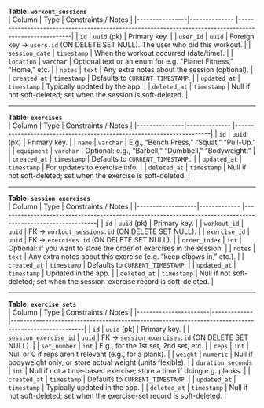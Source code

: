 **Table: `workout_sessions`**  
| Column         | Type          | Constraints / Notes                                                                                   |
|----------------|-------------- |-------------------------------------------------------------------------------------------------------|
| `id`           | `uuid` (pk)   | Primary key.                                                                                          |
| `user_id`      | `uuid`        | Foreign key -> `users.id` (ON DELETE SET NULL). The user who did this workout.                        |
| `session_date` | `timestamp`   | When the workout occurred (date/time).                                                                |
| `location`     | `varchar`     | Optional text or an enum for e.g. "Planet Fitness," "Home," etc.                                      |
| `notes`        | `text`        | Any extra notes about the session (optional).                                                         |
| `created_at`   | `timestamp`   | Defaults to `CURRENT_TIMESTAMP`.                                                                      |
| `updated_at`   | `timestamp`   | Typically updated by the app.                                                                         |
| `deleted_at`   | `timestamp`   | Null if not soft-deleted; set when the session is soft-deleted.                                       |

---

**Table: `exercises`**  
| Column        | Type          | Constraints / Notes                                                  |
|---------------|-------------- |----------------------------------------------------------------------|
| `id`          | `uuid` (pk)   | Primary key.                                                         |
| `name`        | `varchar`     | E.g., “Bench Press,” “Squat,” “Pull-Up.”                             |
| `equipment`   | `varchar`     | Optional: e.g., “Barbell,” “Dumbbell,” “Bodyweight.”                 |
| `created_at`  | `timestamp`   | Defaults to `CURRENT_TIMESTAMP.`                                     |
| `updated_at`  | `timestamp`   | For updates to exercise info.                                        |
| `deleted_at`  | `timestamp`   | Null if not soft-deleted; set when the exercise is soft-deleted.     |

---

**Table: `session_exercises`**  
| Column            | Type         | Constraints / Notes                                                                                         |
|-------------------|------------- |-------------------------------------------------------------------------------------------------------------|
| `id`              | `uuid` (pk)  | Primary key.                                                                                                |
| `workout_id`      | `uuid`       | FK -> `workout_sessions.id` (ON DELETE SET NULL).                                                           |
| `exercise_id`     | `uuid`       | FK -> `exercises.id` (ON DELETE SET NULL).                                                                  |
| `order_index`     | `int`        | Optional: if you want to store the order of exercises in the session.                                       |
| `notes`           | `text`       | Any extra notes about this exercise (e.g. “keep elbows in,” etc.).                                          |
| `created_at`      | `timestamp`  | Defaults to `CURRENT_TIMESTAMP`.                                                                            |
| `updated_at`      | `timestamp`  | Updated in the app.                                                                                         |
| `deleted_at`      | `timestamp`  | Null if not soft-deleted; set when the session-exercise record is soft-deleted.                             |

---

**Table: `exercise_sets`**  
| Column                | Type         | Constraints / Notes                                                                                 |
|-----------------------|------------- |-----------------------------------------------------------------------------------------------------|
| `id`                  | `uuid` (pk)  | Primary key.                                                                                        |
| `session_exercise_id` | `uuid`       | FK -> `session_exercises.id` (ON DELETE SET NULL).                                                  |
| `set_number`          | `int`        | E.g., for the 1st set, 2nd set, etc.                                                                |
| `reps`                | `int`        | Null or 0 if reps aren’t relevant (e.g., for a plank).                                              |
| `weight`              | `numeric`    | Null if bodyweight only, or store actual weight (units flexible).                                    |
| `duration_seconds`    | `int`        | Null if not a time-based exercise; store a time if doing e.g. planks.                                |
| `created_at`          | `timestamp`  | Defaults to `CURRENT_TIMESTAMP`.                                                                    |
| `updated_at`          | `timestamp`  | Typically updated in the app.                                                                       |
| `deleted_at`          | `timestamp`  | Null if not soft-deleted; set when the exercise-set record is soft-deleted.                          |
